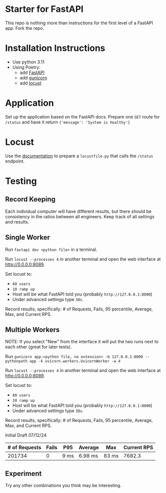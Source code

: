 # Starter for FastAPI
This repo is nothing more than instructions for the first level of a FastAPI app. Fork the repo.

# Installation Instructions
- Use python 3.11
- Using Poetry:
  - add [FastAPI](https://github.com/tiangolo/fastapi)
  - add [gunicorn](https://github.com/benoitc/gunicorn)
  - add [locust](https://github.com/locustio/locust)

# Application
Set up the application based on the FastAPI docs. Prepare one `GET` route for `/status` and have it return `{'message': 'System is healthy'}`

# Locust
Use the [documentation](https://docs.locust.io/en/stable/quickstart.html) to prepare a `locustfile.py` that calls the `/status` endpoint.

# Testing
## Record Keeping
Each individual computer will have different results, but there should be consistency in the ratios between all engineers. Keep track of all settings and results.

## Single Worker
Run `fastapi dev <python file>` in a terminal.

Run `locust --processes 4` in another terminal and open the web interface at http://0.0.0.0:8089.

Set locust to:
- `60 users`
- `10 ramp up`
- Host will be what FastAPI told you (probably `http://127.0.0.1:8000`)
- Under advanced settings type `30s`.

Record results, specifically: # of Requests, Fails, 95 percentile, Average, Max, and Current RPS.

## Multiple Workers
NOTE: If you select "New" from the interface it will put the two runs next to each other (great for later tests).

Run `gunicorn app:<python file, no extension> -b 127.0.0.1:8000 --pythonpath app -k uvicorn.workers.UvicornWorker -w 4`

Run `locust --processes 4` in another terminal and open the web interface at http://0.0.0.0:8089.

Set locust to:
- `60 users`
- `10 ramp up`
- Host will be what FastAPI told you (probably `http://127.0.0.1:8000`)
- Under advanced settings type `30s`.

Record results, specifically: # of Requests, Fails, 95 percentile, Average, Max, and Current RPS.

Initial Draft 07/12/24

| # of Requests | Fails | P95  | Average | Max   | Current RPS |
|---------------|-------|------|---------|-------|-------------|
| 201734        | 0     | 9 ms | 6.98 ms | 83 ms | 7682.3      |


## Experiment
Try any other combinations you think may be interesting.

